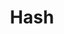 ---
title: Hash
tags: ["hash", "tag", "label", "symbol", "identifier", "marker", "notation", "code", "encryption", "geometry"]
icon: hash
svg: '<svg xmlns="http://www.w3.org/2000/svg" width="24" height="24" fill="none" viewBox="0 0 24 24" stroke-width="1.5" stroke-linecap="round" stroke-linejoin="round" stroke="currentColor"><path d="M9.697 4 6.678 21M17.054 4l-3.019 17M21 8.781H3m18 7.438H3"/></svg>'
---